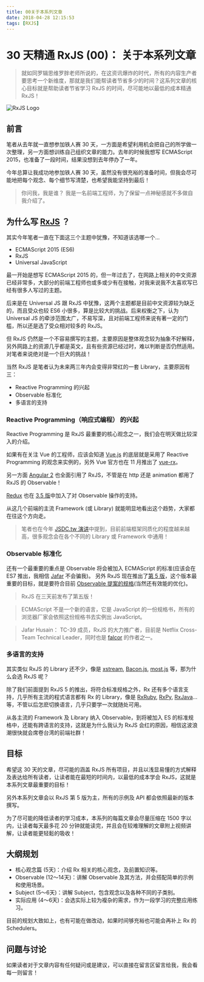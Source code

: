 ```yaml
---
title: 00关于本系列文章
date: 2018-04-28 12:15:53
tags: [RXJS]
---
```

# 30 天精通 RxJS (00)： 关于本系列文章

> 
> 
> 就如同罗辑思维罗胖老师所说的，在这资讯爆炸的时代，所有的内容生产者要思考一个新维度，那就是我们能帮读者节省多少的时间？这系列文章的核心目标就是帮助读者节省学习 RxJS 的时间，尽可能地以最低的成本精通 RxJS！
> 
> 
<!-- more -->
![RxJS Logo](https://raw.githubusercontent.com/Reactive-Extensions/RxJS/master/logos/logo.png)

## 前言

笔者从去年就一直想参加铁人赛 30 天，一方面是希望利用机会把自己的所学做一次整理，另一方面想训练自己组织文章的能力。去年的时候我想写 ECMAScript 2015，也准备了一段时间，结果没想到去年停办了一年。

今年总算让我成功地参加铁人赛 30 天，虽然没有很充裕的准备时间，但我会尽可能地把每个观念、每个细节写清楚，也希望我能坚持到最后！

> 
> 
> 你问我，我是谁？ 我是一名前端工程师，为了保留一点神秘感就不多做自我介绍了。
> 
> 

## 为什么写 [RxJS](https://github.com/ReactiveX/rxjs) ？

其实今年笔者一直在下面这三个主题中犹豫，不知道该选哪一个...

*   ECMAScript 2015 (ES6)
*   RxJS
*   Universal JavaScript

最一开始是想写 ECMAScript 2015 的，但一年过去了，在网路上相关的中文资源已经非常多，大部分的前端工程师也或多或少有在接触，对我来说我不太喜欢写已经有很多人写过的主题。

后来是在 Universal JS 跟 RxJS 中犹豫，这两个主题都是目前中文资源较为缺乏的，而且受众也较 ES6 小很多，算是比较大的挑战。后来权衡之下，认为 Universal JS 的牵涉范围太广，不易写深，且对前端工程师来说有著一定的门槛，所以还是选了受众相对较多的 RxJS。

但 RxJS 仍然是一个不容易撰写的主题，主要原因是整体观念较为抽象不好解释，另外网路上的资源几乎都是英文，且有些资源已经过时，难以判断是否仍然适用。对笔者来说绝对是一个巨大的挑战！

当然 RxJS 是笔者认为未来两三年内会变得非常红的一套 Library，主要原因有三：

*   Reactive Programming 的兴起
*   Observable 标准化
*   多语言的支持

### Reactive Programming（响应式编程） 的兴起

Reactive Programming 是 RxJS 最重要的核心观念之一，我们会在明天做比较深入的介绍。

如果有在关注 Vue 的工程师，应该会知道 [Vue.js](https://vuejs.org/) 的底层就是采用了 Reactive Programming 的观念来实例的，另外 Vue 官方也在 11 月推出了 [vue-rx](https://github.com/vuejs/vue-rx)。

另一方面 [Angular 2](https://github.com/angular/angular) 也全面引用了 RxJS，不管是在 http 还是 animation 都用了 RxJS 的 Observable！

[Redux](https://github.com/reactjs/redux) 也在 [3.5 版](https://github.com/reactjs/redux/releases/tag/v3.5.0)中加入了对 Observable 操作的支持。

从这几个前端的主流 Framework (或 Library) 就能明显地看出这个趋势，大家都在往这个方向走。

> 
> 
> 笔者也在今年 [JSDC.tw 演讲](https://youtu.be/YoKuUNz5J2M?t=5m2s)中提到，目前前端框架同质化的程度越来越高，很多观念会在各个不同的 Library 或 Framework 中通用！
> 
> 

### Observable 标准化

还有一个最重要的重点是 Observable 将会被加入 ECMAScript 的标准(应该会在 ES7 推出，我相信 [Jafar](https://twitter.com/jhusain) 不会骗我)。
另外 RxJS 现在推出了[第 5 版](https://github.com/ReactiveX/rxjs/releases/tag/5.0.0)，这个版本最重要的目标，就是要符合目前 [Observable 提案的规格](https://github.com/tc39/proposal-observable)(当然还有效能的优化)。

> 
> 
> RxJS 在三天前发布了第五版！
> 
> 

> 
> 
> ECMAScript 不是一个新的语言，它是 JavaScript 的一份规格书，所有的浏览器厂家会依照这份规格书去实例出 JavaScript。
> 
> 

> 
> 
> Jafar Husain： TC-39 成员，RxJS 的大力推广者，目前是 Netflix Cross-Team Technical Leader，同时也是 [falcor](https://github.com/Netflix/falcor) 的作者之一。
> 
> 

### 多语言的支持

其实类似 RxJS 的 Library 还不少，像是 [xstream](https://github.com/staltz/xstream), [Bacon.js](https://baconjs.github.io/), [most.js](https://github.com/cujojs/most) 等，那为什么会选 RxJS 呢？

除了我们前面提到 RxJS 5 的推出，将符合标准规格之外，Rx 还有多个语言支持，几乎所有主流的程式语言都有 Rx 的 Library，像是 [RxRuby](https://github.com/ReactiveX/RxRuby), [RxPy](https://github.com/ReactiveX/RxPY), [RxJava](https://github.com/ReactiveX/RxJava)...等，不管以后怎麽切换语言，几乎只要学一次就随处可用。

从各主流的 Framework 及 Library 纳入 Observable，到将被加入 ES 的标准规格中，还能有跨语言的支持，这就是为什么我认为 RxJS 会红的原因，相信这波浪潮很快就会席卷台湾的前端社群！

## 目标

希望这 30 天的文章，尽可能的涵盖 RxJS 所有项目，并且以浅显易懂的方式解释及表达给所有读者，让读者能在最短的时间内，以最低的成本学会 RxJS，这就是本系列文章最重要的目标！

另外本系列文章会以 RxJS 第 5 版为主，所有的示例及 API 都会依照最新的版本撰写。

为了尽可能的降低读者的学习成本，本系列的每篇文章会尽量压缩在 1500 字以内，让读者每天最多花 20 分钟就能读完，并且会在较难理解的文章附上视频讲解，让读者能更轻鬆的吸收！

## 大纲规划

*   核心观念篇 (5天)：介绍 Rx 相关的核心观念，及前置知识等。
*   Observable (12～14天)：讲解 Observable 及其方法，并会搭配简单的示例和使用场景。
*   Subject (5～6天)：讲解 Subject，包含观念以及各种不同的子类别。
*   实际应用 (4～6天)：会选实际上较为複杂的需求，作为一段学习的完整应用练习。

目前的规划大致如上，也有可能在做改动，如果时间够充裕也可能会再补上 Rx 的 Schedulers。

## 问题与讨论

如果读者对于文章内容有任何疑问或是建议，可以直接在留言区留言给我，我会看每一则留言！
